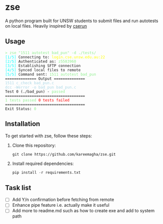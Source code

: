 # zse
A python program built for UNSW students to submit files and run autotests on local files. Heavily inspired by [cserun](https://cserun.bojin.co/)


## Usage

<pre style="font-family: 'Cascadia Mono', monospace; font-size: 12px;">
<span style="color: lightgreen;">> zse "1511 autotest bad_pun" -d ./tests/</span>
<span style="color: cyan;">[1/5]</span> Connecting to: <span style="color: yellow;">login.cse.unsw.edu.au:22</span>  
<span style="color: cyan;">[2/5]</span> Authenticated as: <span style="color: lightgreen;">z5583960</span>  
<span style="color: cyan;">[3/5]</span> Establishing SFTP connection  
<span style="color: cyan;">[4/5]</span> Synced local files to remote  
<span style="color: cyan;">[5/5]</span> Command sent: <span style="color: lightgreen;">1511 autotest bad_pun</span>
============== Output ==============  
<span style="color: lightblue;">1511 c_check bad_pun.c</span>  
<span style="color: lightblue;">dcc -Werror -o bad_pun bad_pun.c</span>  
Test 0 (./bad_pun) - <span style="color: lightgreen;">passed</span>  
====================================
<span style="color: lightgreen;">1 tests passed</span> <span style="color: red;">0 tests failed</span>  
====================================
Exit Status: <span style="color: lightgreen;">0</span>  
</pre>


## Installation
To get started with zse, follow these steps:

1. Clone this repository:
   ```git
   git clone https://github.com/kareemagha/zse.git
   ```
2. Install required dependencies:
    ```python
    pip install -r requirements.txt
    ```

## Task list
- [ ] Add Y/n confirmation before fetching from remote
- [ ] Enhance pipe feature i.e. actually make it useful
- [ ] Add more to readme.md such as how to create exe and add to system path
